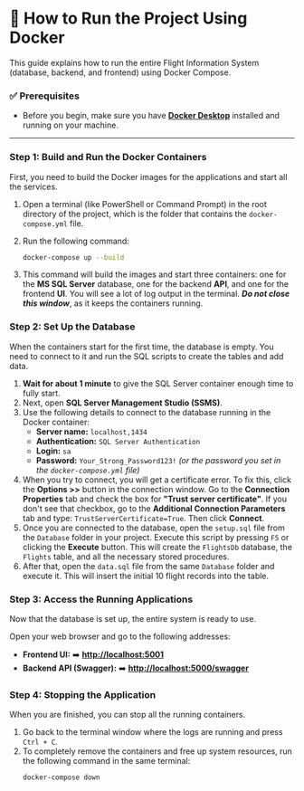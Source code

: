 # 🚀 How to Run the Project Using Docker

This guide explains how to run the entire Flight Information System (database, backend, and frontend) using Docker Compose.

### ✅ Prerequisites
*   Before you begin, make sure you have **[Docker Desktop](https://www.docker.com/products/docker-desktop/)** installed and running on your machine.

---

### Step 1: Build and Run the Docker Containers
First, you need to build the Docker images for the applications and start all the services.

1.  Open a terminal (like PowerShell or Command Prompt) in the root directory of the project, which is the folder that contains the `docker-compose.yml` file.

2.  Run the following command:
    ```bash
    docker-compose up --build
    ```
3.  This command will build the images and start three containers: one for the **MS SQL Server** database, one for the backend **API**, and one for the frontend **UI**. You will see a lot of log output in the terminal. ***Do not close this window***, as it keeps the containers running.

### Step 2: Set Up the Database
When the containers start for the first time, the database is empty. You need to connect to it and run the SQL scripts to create the tables and add data.

1.  **Wait for about 1 minute** to give the SQL Server container enough time to fully start.
2.  Next, open **SQL Server Management Studio (SSMS)**.
3.  Use the following details to connect to the database running in the Docker container:
    *   **Server name:** `localhost,1434`
    *   **Authentication:** `SQL Server Authentication`
    *   **Login:** `sa`
    *   **Password:** `Your_Strong_Password123!` *(or the password you set in the `docker-compose.yml` file)*
4.  When you try to connect, you will get a certificate error. To fix this, click the **Options >>** button in the connection window. Go to the **Connection Properties** tab and check the box for **"Trust server certificate"**. If you don't see that checkbox, go to the **Additional Connection Parameters** tab and type: `TrustServerCertificate=True`. Then click **Connect**.
5.  Once you are connected to the database, open the `setup.sql` file from the `Database` folder in your project. Execute this script by pressing `F5` or clicking the **Execute** button. This will create the `FlightsDb` database, the `Flights` table, and all the necessary stored procedures.
6.  After that, open the `data.sql` file from the same `Database` folder and execute it. This will insert the initial 10 flight records into the table.

### Step 3: Access the Running Applications
Now that the database is set up, the entire system is ready to use.

Open your web browser and go to the following addresses:
*   **Frontend UI:** ➡️ **[http://localhost:5001](http://localhost:5001)**
*   **Backend API (Swagger):** ➡️ **[http://localhost:5000/swagger](http://localhost:5000/swagger)**

### Step 4: Stopping the Application
When you are finished, you can stop all the running containers.

1.  Go back to the terminal window where the logs are running and press `Ctrl + C`.
2.  To completely remove the containers and free up system resources, run the following command in the same terminal:
    ```bash
    docker-compose down
    ```
